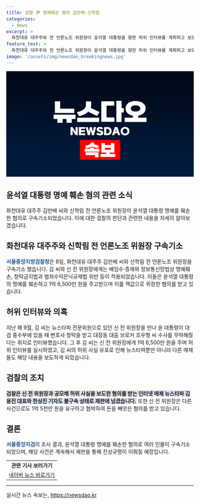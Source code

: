 ```yaml
---
title: 검찰 尹 명예훼손 혐의 김만배·신학림
categories:
  - News
excerpt: >
  화천대유 대주주와 전 언론노조 위원장이 윤석열 대통령을 향한 허위 인터뷰를 계획하고 보도하여 명예를 훼손한 혐의로 구속기소됐습니다. 두 사람은 명예훼손과 청탁금지법, 범죄수익은닉, 배임수·증재 등으로 구속 기소됐으며, 이에 대한 검찰 조사 결과를 토대로 뉴스타파 대표와 기자도 재판에 넘겨졌습니다.
feature_text: >
  화천대유 대주주와 전 언론노조 위원장이 윤석열 대통령을 향한 허위 인터뷰를 계획하고 보도하여 명예를 훼손한 혐의로 구속기소됐습니다. 두 사람은 명예훼손과 청탁금지법, 범죄수익은닉, 배임수·증재 등으로 구속 기소됐으며, 이에 대한 검찰 조사 결과를 토대로 뉴스타파 대표와 기자도 재판에 넘겨졌습니다.
image: '/assets/img/newsdao_breakingnews.jpg'
---
```


<p><img src="/assets/img/newsdao_breakingnews.jpg" alt="bookingtag 속보" /></p>

<h2>윤석열 대통령 명예 훼손 혐의 관련 소식</h2>

<p data-ke-size="size16">화천대유 대주주 김만배 씨와 신학림 전 언론노조 위원장이 윤석열 대통령 명예를 훼손한 혐의로 구속기소되었습니다. 이에 대한 검찰의 판단과 관련한 내용을 자세히 알아보겠습니다.</p>

<h2 data-ke-size="size26">화천대유 대주주와 신학림 전 언론노조 위원장 구속기소</h2>

<p><b><span style="color: #1a5490;">서울중앙지방검찰청</span></b>은 8일, 화천대유 대주주 김만배 씨와 신학림 전 언론노조 위원장을 구속기소 했습니다. 김 씨와 신 전 위원장에게는 배임수·증재와 정보통신망법상 명예훼손, 청탁금지법과 범죄수익은닉규제법 위반 등이 적용되었습니다. 이들은 윤석열 대통령의 명예를 훼손하고 1억 6,500만 원을 주고받으며 이를 책값으로 위장한 혐의를 받고 있습니다.</p>

<h2 data-ke-size="size26">허위 인터뷰와 의혹</h2>

<p>지난 해 9월, 김 씨는 뉴스타파 전문위원으로 있던 신 전 위원장을 만나 윤 대통령이 대검 중수부에 있을 때 변호사 청탁을 받고 대장동 대출 브로커 조우형 씨 수사를 무마해줬다는 취지로 인터뷰했습니다. 그 후 김 씨는 신 전 위원장에게 1억 6,500만 원을 주며 허위 인터뷰를 실시하였고, 김 씨의 허위 사실 유포로 인해 뉴스타파뿐만 아니라 다른 매체들도 해당 내용을 보도하게 되었습니다.</p>

<h2 data-ke-size="size26">검찰의 조치</h2>

<p><span style="background-color: #21538527;"><b>검찰은 신 전 위원장과 공모해 허위 사실을 보도한 혐의를 받는 인터넷 매체 뉴스타파 김용진 대표와 한상진 기자도 불구속 상태로 재판에 넘겼습니다.</b></span> 또한 신 전 위원장은 다른 사건으로도 1억 5천만 원을 요구하고 협박하여 돈을 빼앗은 혐의를 받고 있습니다.</p>

<h2 data-ke-size="size26">결론</h2>

<p><b><span style="color: #1a5490;">서울중앙지검</span></b>의 조사 결과, 윤석열 대통령 명예를 훼손한 혐의로 여러 인물이 구속기소되었으며, 해당 사건은 계속해서 재판을 통해 진상규명이 이뤄질 예정입니다.</p>

<table>
  <tr>
    <td style="text-align: center; height: 17px;"><b>관련 기사 보러가기</b></td>
  </tr>
  <tr>
    <td style="text-align: center; height: 17px;"><a href="https://news.naver.com/main/read.naver?mode=LSD&mid=sec&sid1=102&oid=052&aid=0001711286">네이버 뉴스 바로가기</a></td>
  </tr>
</table>

<hr>
실시간 뉴스 속보는, <a href="https://newsdao.kr" rel="dofollow">https://newsdao.kr</a>


